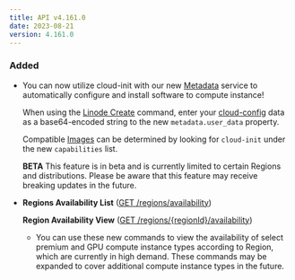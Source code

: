 ```yaml
---
title: API v4.161.0
date: 2023-08-21
version: 4.161.0
---
```


### Added

* You can now utilize cloud-init with our new [Metadata](/docs/products/compute/compute-instances/guides/metadata/) service to automatically configure and install software to compute instance!

  When using the [Linode Create](/docs/api/linode-instances/#linode-create) command, enter your [cloud-config](/docs/products/compute/compute-instances/guides/metadata-cloud-config/) data as a base64-encoded string to the new `metadata.user_data` property.

  Compatible [Images](/docs/api/images/#images-list) can be determined by looking for `cloud-init` under the new `capabilities` list.

  **BETA** This feature is in beta and is currently limited to certain Regions and distributions. Please be aware that this feature may receive breaking updates in the future.

* **Regions Availability List** ([GET /regions/availability](/docs/api/regions/#regions-availability-list))

  **Region Availability View** ([GET /regions/{regionId}/availability](/docs/api/regions/#region-availability-view))
  * You can use these new commands to view the availability of select premium and GPU compute instance types according to Region, which are currently in high demand. These commands may be expanded to cover additional compute instance types in the future.
